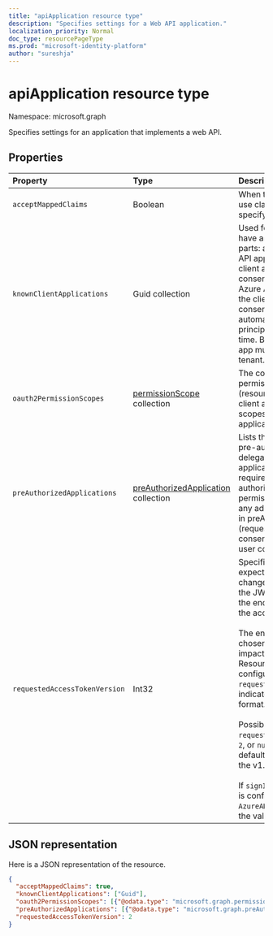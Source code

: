 ```yaml
---
title: "apiApplication resource type"
description: "Specifies settings for a Web API application."
localization_priority: Normal
doc_type: resourcePageType
ms.prod: "microsoft-identity-platform"
author: "sureshja"
---
```


# apiApplication resource type

Namespace: microsoft.graph

Specifies settings for an application that implements a web API.

## Properties

| Property | Type | Description |
|:---------------|:--------|:----------|
|`acceptMappedClaims`| Boolean | When true, allows an application to use claims mapping without specifying a custom signing key. |
|`knownClientApplications`| Guid collection |Used for bundling consent if you have a solution that contains two parts: a client app and a custom web API app. If you set the appID of the client app to this value, the user only consents once to the client app. Azure AD knows that consenting to the client means implicitly consenting to the web API and automatically provisions service principals for both APIs at the same time. Both the client and the web API app must be registered in the same tenant.|
|`oauth2PermissionScopes`| [permissionScope](permissionscope.md) collection | The collection of OAuth 2.0 permission scopes that the web API (resource) application exposes to client applications. These permission scopes may be granted to client applications during consent. |
|`preAuthorizedApplications`| [preAuthorizedApplication](preauthorizedapplication.md) collection | Lists the client applications that are pre-authorized with the specified delegated permissions to access this application's APIs. Users are not required to consent to any pre-authorized application (for the permissions specified). However, any additional permissions not listed in preAuthorizedApplications (requested through incremental consent for example) will require user consent. |
|`requestedAccessTokenVersion`| Int32 | Specifies the access token version expected by this resource. This changes the version and format of the JWT produced independent of the endpoint or client used to request the access token. <br><br> The endpoint used, v1.0 or v2.0, is chosen by the client and only impacts the version of id_tokens. Resources need to explicitly configure `requestedAccessTokenVersion` to indicate the supported access token format. <br><br> Possible values for `requestedAccessTokenVersion` are `1`, `2`, or `null`. If the value is `null`, this defaults to `1`, which corresponds to the v1.0 endpoint. <br><br> If `signInAudience` on the application is configured as `AzureADandPersonalMicrosoftAccount`, the value for this property must be `2` |

## JSON representation
Here is a JSON representation of the resource.

<!-- {
  "blockType": "resource",
  "optionalProperties": [

  ],
  "@odata.type": "microsoft.graph.apiApplication"
}-->

```json
{
  "acceptMappedClaims": true,
  "knownClientApplications": ["Guid"],
  "oauth2PermissionScopes": [{"@odata.type": "microsoft.graph.permissionScope"}],
  "preAuthorizedApplications": [{"@odata.type": "microsoft.graph.preAuthorizedApplication"}],
  "requestedAccessTokenVersion": 2
}
```


<!-- uuid: 8fcb5dbc-d5aa-4681-8e31-b001d5168d79
2015-10-25 14:57:30 UTC -->
<!--
{
  "type": "#page.annotation",
  "description": "api resource",
  "keywords": "",
  "section": "documentation",
  "tocPath": "",
  "suppressions": []
}
-->

